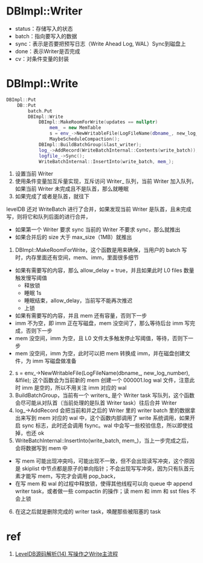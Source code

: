 # DBImpl::Writer

- status：存储写入的状态
- batch：指向要写入的数据
- sync：表示是否要把预写日志（Write Ahead Log, WAL）Sync到磁盘上
- done：表示Writer是否完成
- cv：对条件变量的封装

#  DBImpl::Write

```cpp
DBImpl::Put
    DB::Put
        batch.Put
        DBImpl::Write
            DBImpl::MakeRoomForWrite(updates == nullptr)
                mem_ = new MemTable
                s = env_->NewWritableFile(LogFileName(dbname_, new_log_number), &lfile);
                MaybeScheduleCompaction();
            DBImpl::BuildBatchGroup(&last_writer);
            log_->AddRecord(WriteBatchInternal::Contents(write_batch));
            logfile_->Sync();
            WriteBatchInternal::InsertInto(write_batch, mem_);
```

1. 设置当前 Writer 
2. 使用条件变量加互斥量实现，互斥访问 Writer_ 队列，当前 Writer 加入队列，如果当前 Writer 未完成且不是队首，那么就睡眠
3. 如果完成了或者是队首，就往下

levelDB 还对 WriteBatch 进行了合并，如果发现当前 Writer 是队首，且未完成写，则将它和队列后面的进行合并，

- 如果第一个 Writer 要求 sync 当前的 Writer 不要求 sync，那么就推出
- 如果合并后的 size 大于 max_size（1MB）就推出


1. DBImpl::MakeRoomForWrite，这个函数是用来确保，当用户的 batch 写时，内存里面还有空间，mem、imm，里面很多细节
  - 如果有需要写的内容，那么  allow_delay = true，并且如果此时 L0 files 数量触发慢写阈值
    - 释放锁
    - 睡眠 1s
    - 睡眠结束，allow_delay，当前写不能再次推迟
    - 上锁
  - 如果有需要写的内容，并且 mem 还有容量，否则下一步
  - imm 不为空，即 imm 正在写磁盘，mem 没空间了，那么等待后台 imm 写完成，否则下一步
  - mem 没空间，imm 为空，且 L0 文件太多触发停止写阈值，等待，否则下一步
  - mem 没空间，imm 为空，此时可以把 mem 转换成 imm，并在磁盘创建文件，为 imm 写磁盘做准备
2. s = env_->NewWritableFile(LogFileName(dbname_, new_log_number), &lfile); 这个函数会为当前新的 mem 创建一个 000001.log wal 文件，注意此时 imm 是空的，所以不用关注 imm 对应的 wal
3. BuildBatchGroup，当前有一个 writers_ 是个 Writer task 写队列，这个函数会尽可能从对队首（当前处理的是队首 Writer task）往后合并 Writer
4. log_->AddRecord 会把当前和并之后的 Writer 里的 writer batch 里的数据拿出来写到 mem 对应的 wal 中，这个函数内部调用了 write 系统调用，如果开启 sync 标志，此时还会调用 fsync。wal 中会写一些校验信息，所以即使挂掉，也还 ok
5.  WriteBatchInternal::InsertInto(write_batch, mem_)，当上一步完成之后，会将数据写到 mem 中
  - 写 mem 可能出现冲突吗，可能出现不一致，但不会出现读写冲突，这个原因是 skiplist 中节点都是原子的单向指针；不会出现写写冲突，因为只有队首元素才能写 mem，写完才会调用 pop_back，
  - 在写 mem 和 wal 的过程中释放锁，使得其他线程可以向 queue 中 append writer task，或者做一些 compactin 的操作；读 mem 和 imm 和 sst files 不会上锁
6. 在这之后就是删除完成的 writer task，唤醒那些被阻塞的 task




# ref

1. [LevelDB源码解析(14) 写操作之Write主流程](https://www.huliujia.com/blog/24af576aa3/)
